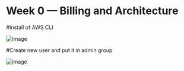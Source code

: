 # Week 0 — Billing and Architecture

#Install of AWS CLI

![image](https://user-images.githubusercontent.com/32469871/221146715-82e088d6-4e78-46c3-a0cb-b6b13c3ebf65.png)

#Create new user and put it in admin group

![image](https://user-images.githubusercontent.com/32469871/221147910-d8dd1e88-31df-4f21-9108-bc703c12e592.png)

